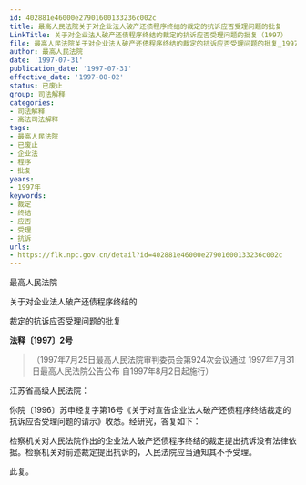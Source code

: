 ```yaml
---
id: 402881e46000e27901600133236c002c
title: 最高人民法院关于对企业法人破产还债程序终结的裁定的抗诉应否受理问题的批复
LinkTitle: 关于对企业法人破产还债程序终结的裁定的抗诉应否受理问题的批复（1997）
file: 最高人民法院关于对企业法人破产还债程序终结的裁定的抗诉应否受理问题的批复_19970731_402881e46000e27901600133236c002c.docx
author: 最高人民法院
date: '1997-07-31'
publication_date: '1997-07-31'
effective_date: '1997-08-02'
status: 已废止
group: 司法解释
categories:
- 司法解释
- 高法司法解释
tags:
- 最高人民法院
- 已废止
- 企业法
- 程序
- 批复
years:
- 1997年
keywords:
- 裁定
- 终结
- 应否
- 受理
- 抗诉
urls:
- https://flk.npc.gov.cn/detail?id=402881e46000e27901600133236c002c
---
```


最高人民法院

关于对企业法人破产还债程序终结的

裁定的抗诉应否受理问题的批复

**法释〔1997〕2号**

> （1997年7月25日最高人民法院审判委员会第924次会议通过 1997年7月31日最高人民法院公告公布 自1997年8月2日起施行）

江苏省高级人民法院：

你院〔1996〕苏申经复字第16号《关于对宣告企业法人破产还债程序终结裁定的抗诉应否受理问题的请示》收悉。经研究，答复如下：

检察机关对人民法院作出的企业法人破产还债程序终结的裁定提出抗诉没有法律依据。检察机关对前述裁定提出抗诉的，人民法院应当通知其不予受理。

此复。
